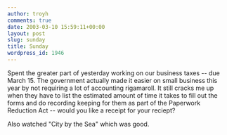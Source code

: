 ```yaml
---
author: troyh
comments: true
date: 2003-03-10 15:59:11+00:00
layout: post
slug: sunday
title: Sunday
wordpress_id: 1946
---
```


Spent the greater part of yesterday working on our business taxes -- due March 15.  The government actually made it easier on small business this year by not requiring a lot of accounting rigamaroll.  It still cracks me up when they have to list the estimated amount of time it takes to fill out the forms and do recording keeping for them as part of the Paperwork Reduction Act -- would you like a receipt for your reciept?

Also watched "City by the Sea" which was good.
